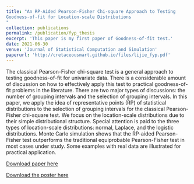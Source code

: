 ```yaml
---
title: "An RP-Aided Pearson-Fisher Chi-square Approach to Testing
Goodness-of-fit for Location-scale Distributions
"
collection: publications
permalink: /publication/fyp_thesis
excerpt: 'This paper is my first paper of Goodness-of-fit test.'
date: 2021-06-30
venue: 'Journal of Statistical Computation and Simulation'
paperurl: 'http://cretaceousmart.github.io/files/lijie_fyp.pdf'
---
```

The classical Pearson-Fisher chi-square test is a general approach to testing goodness-of-fit for univariate data. There is a considerable amount of discussion on how to effectively apply this test to practical goodness-of-fit problems in the literature. There are two major types of discussions: the number of grouping intervals and the selection of grouping intervals. In this paper, we apply the idea of representative points (RP) of statistical distributions to the selection of grouping intervals for the classical Pearson-Fisher chi-square test. We focus on the location-scale distributions due to their simple distributional structure. Special attention is paid to the three types of location-scale distributions: normal, Laplace, and the logistic distributions. Monte Carlo simulation shows that the RP-aided Pearson-Fisher test outperforms the traditional equiprobable Pearson-Fisher test in most cases under study. Some examples with real data are illustrated for practical application.


[Download paper here](https://github.com/cretaceousmart/cretaceousmart.github.io/tree/master/files/lijie_fyp.pdf)

[Download the poster here](https://github.com/cretaceousmart/cretaceousmart.github.io/tree/master/files/lijie_fpy_poster.pdf)

